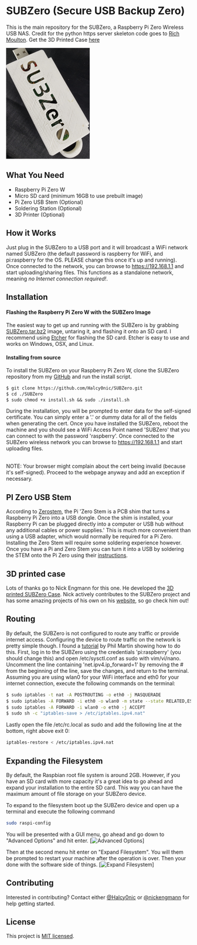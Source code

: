 # SUBZero (Secure USB Backup Zero) <br /> 
This is the main repository for the SUBZero, a Raspberry Pi Zero Wireless USB NAS.  Credit for the python https server skeleton code goes to [Rich Moulton](https://github.com/rhmoult/SecurityTools/blob/master/Platform_Independent/Python/httpsWithUpload/src/httpsWithUpload.py). Get the 3D Printed Case [here](https://www.thingiverse.com/thing:3389059)

[![3D Printed Case](/Pictures/SUBZero5.jpg)](https://www.thingiverse.com/thing:3389059)

## What You Need
* Raspberry Pi Zero W
* Micro SD card (minimum 16GB to use prebuilt image)
* Pi Zero USB Stem (Optional)
* Soldering Station (Optional)
* 3D Printer (Optional)

## How it Works
Just plug in the SUBZero to a USB port and it will broadcast a WiFi network named SUBZero (the default password is raspberry for WiFi, and pi:raspberry for the OS.  PLEASE change this once it's up and running).  Once connected to the network, you can browse to https://192.168.1.1 and start uploading/sharing files. This functions as a standalone network, meaning *no Internet connection required!*.

## Installation

#### Flashing the Raspberry Pi Zero W with the SUBZero Image

The easiest way to get up and running with the SUBZero is by grabbing [SUBZero.tar.bz2](https://github.com/Halcy0nic/SUBZero/releases/tag/1v1) image, untaring it, and flashing it onto an SD card.  I recommend using [Etcher](https://www.balena.io/etcher/) for flashing the SD card.  Etcher is easy to use and works on Windows, OSX, and Linux.

#### Installing from source
To install the SUBZero on your Raspberry Pi Zero W, clone the SUBZero repository from my [GitHub](https://github.com/Halcy0nic/SUBZero) and run the install script.

``` 
$ git clone https://github.com/Halcy0nic/SUBZero.git
$ cd ./SUBZero
$ sudo chmod +x install.sh && sudo ./install.sh
```
During the installation, you will be prompted to enter data for the self-signed certificate. You can simply enter a '.' or dummy data for all of the fields when generating the cert.  Once you have installed the SUBZero, reboot the machine and you should see a WiFi Access Point named 'SUBZero' that you can connect to with the password 'raspberry'.  Once connected to the SUBZero wireless network you can browse to https://192.168.1.1 and start uploading files.


<br />NOTE: Your browser might complain about the cert being invalid (because it's self-signed).  Proceed to the webpage anyway and add an exception if necessary.

## PI Zero USB Stem

According to [Zerostem](https://zerostem.io), the Pi 'Zero Stem is a PCB shim that turns a Raspberry Pi Zero into a USB dongle. Once the shim is installed, your Raspberry Pi can be plugged directly into a computer or USB hub without any additional cables or power supplies.'  This is much more convenient than using a USB adapter, which would normally be required for a Pi Zero.  Installing the Zero Stem will require some soldering experience however.  Once you have a Pi and Zero Stem you can turn it into a USB by soldering the STEM onto the Pi Zero using their [instructions](https://zerostem.io/installation/).


## 3D printed case
Lots of thanks go to Nick Engmann for this one.  He developed the [3D printed SUBZero Case](https://www.thingiverse.com/thing:3389059).  Nick actively contributes to the SUBZero project and has some amazing projects of his own on his [website](https://nickengmann.com), so go check him out!


## Routing
By default, the SUBZero is not configured to route any traffic or provide internet access.  Configuring the device to route traffic on the network is pretty simple though.  I found a [tutorial](https://frillip.com/using-your-raspberry-pi-3-as-a-wifi-access-point-with-hostapd/) by Phil Martin showing how to do this.  First, log in to the SUBZero using the credentials 'pi:raspberry' (you should change this) and open /etc/sysctl.conf as sudo with vim/vi/nano.  Uncomment the line containing 'net.ipv4.ip_forward=1' by removing the # from the beginning of the line, save the changes, and return to the terminal.  Assuming you are using wlan0 for your WiFi interface and eth0 for your internet connection, execute the following commands on the terminal:

``` bash
$ sudo iptables -t nat -A POSTROUTING -o eth0 -j MASQUERADE  
$ sudo iptables -A FORWARD -i eth0 -o wlan0 -m state --state RELATED,ESTABLISHED -j ACCEPT  
$ sudo iptables -A FORWARD -i wlan0 -o eth0 -j ACCEPT
$ sudo sh -c "iptables-save > /etc/iptables.ipv4.nat"
```

Lastly open the file /etc/rc.local as sudo and add the following line at the bottom, right above exit 0:

``` bash
iptables-restore < /etc/iptables.ipv4.nat 
```

## Expanding the Filesystem
By default, the Raspbian root file system is around 2GB. However, if you have an SD card with more capacity it's a great idea to go ahead and expand your installation to the entire SD card. This way you can have the maximum amount of file storage on your SUBZero device.

To expand to the filesystem boot up the SUBZero device and open up a terminal and execute the following command

``` bash
sudo raspi-config
```

You will be presented with a GUI menu, go ahead and go down to "Advanced Options" and hit enter.
[![Advanced Options](https://www.raspberrypi.org/documentation/configuration/images/raspi-config.png)]

Then at the second menu hit enter on "Expand Filesystem". You will them be prompted to restart your machine after the operation is over. Then your done with the software side of things.
[![Expand Filesystem](https://geek-university.com/wp-content/images/raspberry-pi/expand_filesystem_raspbian.jpg?x13092)]

## Contributing

Interested in contributing? Contact either [@Halcy0nic](https://github.com/Halcy0nic) or [@nickengmann](https://github.com/nickengmann) for help getting started.

## License

This project is [MIT licensed](./LICENSE.md).
